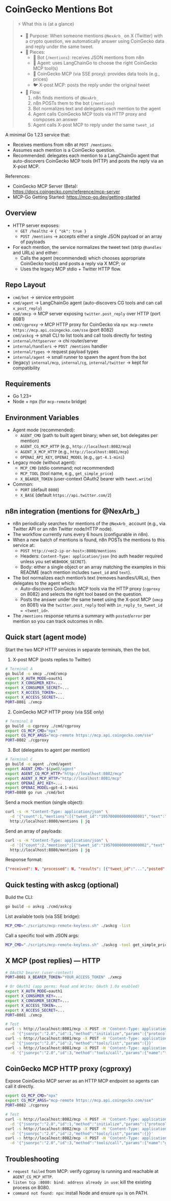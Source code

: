 # CoinGecko Mentions Bot

> ⚡️ What this is (at a glance)
>
> - 🧭 Purpose: When someone mentions `@NexArb_` on X (Twitter) with a crypto question, we automatically answer using CoinGecko data and reply under the same tweet.
> - 🧩 Pieces:
>   - 🤖 Bot (`/mentions`): receives JSON mentions from n8n
>   - 🧠 Agent: uses LangChainGo to choose the right CoinGecko MCP tool(s)
>   - 🐍 CoinGecko MCP (via SSE proxy): provides data tools (e.g., prices)
>   - 🐦 X-post MCP: posts the reply under the original tweet
> - 🔗 Flow:
>   1) n8n finds mentions of `@NexArb_`
>   2) n8n POSTs them to the bot (`/mentions`)
>   3) Bot normalizes text and delegates each mention to the agent
>   4) Agent calls CoinGecko MCP tools via HTTP proxy and composes an answer
>   5) Agent calls X-post MCP to reply under the same `tweet_id`
>
A minimal Go 1.23 service that:
- Receives mentions from n8n at `POST /mentions`.
- Assumes each mention is a CoinGecko question.
- Recommended: delegates each mention to a LangChainGo agent that auto-discovers CoinGecko MCP tools (HTTP) and posts the reply via an X-post MCP.

References:
- CoinGecko MCP Server (Beta): https://docs.coingecko.com/reference/mcp-server
- MCP-Go Getting Started: https://mcp-go.dev/getting-started

## Overview
- HTTP server exposes:
  - `GET /healthz` → `{ "ok": true }`
  - `POST /mentions` → accepts either a single JSON payload or an array of payloads
- For each mention, the service normalizes the tweet text (strip `@handles` and URLs) and either:
  - Calls the agent (recommended) which chooses appropriate CoinGecko tool(s) and posts a reply via X MCP; or
  - Uses the legacy MCP stdio + Twitter HTTP flow.

## Repo Layout
- `cmd/bot` → service entrypoint
- `cmd/agent` → LangChainGo agent (auto-discovers CG tools and can call `x_post_reply`)
- `cmd/xmcp` → MCP server exposing `twitter.post_reply` over HTTP (port 8081)
- `cmd/cgproxy` → MCP HTTP proxy for CoinGecko via `npx mcp-remote https://mcp.api.coingecko.com/sse` (port 8082)
- `cmd/askcg` → small CLI to list tools and call tools directly for testing
- `internal/httpserver` → chi router/server
- `internal/handlers` → `POST /mentions` handler
- `internal/types` → request payload types
- `internal/agent` → small runner to spawn the agent from the bot
- (legacy) `internal/mcp`, `internal/cg`, `internal/twitter` → kept for compatibility

## Requirements
- Go 1.23+
- Node + npx (for `mcp-remote` bridge)

## Environment Variables
- Agent mode (recommended):
  - `AGENT_CMD` (path to built agent binary; when set, bot delegates per mention)
  - `AGENT_CG_MCP_HTTP` (e.g., `http://localhost:8082/mcp`)
  - `AGENT_X_MCP_HTTP` (e.g., `http://localhost:8081/mcp`)
  - `OPENAI_API_KEY`, `OPENAI_MODEL` (e.g., `gpt-4.1-mini`)
- Legacy mode (without agent):
  - `MCP_CMD` (stdio command; not recommended)
  - `MCP_TOOL` (tool name, e.g., `get_simple_price`)
  - `X_BEARER_TOKEN` (user-context OAuth2 bearer with `tweet.write`)
- Common:
  - `PORT` (default `8080`)
  - `X_BASE` (default `https://api.twitter.com/2`)

## n8n integration (mentions for @NexArb_)
- n8n periodically searches for mentions of the `@NexArb_` account (e.g., via Twitter API or an n8n Twitter node/HTTP node).
- The workflow currently runs every 6 hours (configurable in n8n).
- When a new batch of mentions is found, n8n POSTs the mentions to this service at:
  - `POST http://<ec2-ip-or-host>:8080/mentions`
  - Headers: `Content-Type: application/json` (no auth header required unless you set `WEBHOOK_SECRET`).
  - Body: either a single object or an array matching the examples in this README (each mention includes `tweet_id` and `text`).
- The bot normalizes each mention’s text (removes handles/URLs), then delegates to the agent which:
  - Auto-discovers CoinGecko MCP tools via the HTTP proxy (`cgproxy` on 8082) and selects the right tool based on the question.
  - Posts the answer under the same tweet using the X-post MCP (`xmcp` on 8081) via the `twitter.post_reply` tool with `in_reply_to_tweet_id = <tweet_id>`.
- The `/mentions` response returns a summary with `posted`/`error` per mention so you can track outcomes in n8n.

## Quick start (agent mode)
Start the two MCP HTTP services in separate terminals, then the bot.

1) X-post MCP (posts replies to Twitter)
```bash
# Terminal A
go build -o xmcp ./cmd/xmcp
export X_AUTH_MODE=oauth1
export X_CONSUMER_KEY=...
export X_CONSUMER_SECRET=...
export X_ACCESS_TOKEN=...
export X_ACCESS_SECRET=...
PORT=8081 ./xmcp
```

2) CoinGecko MCP HTTP proxy (via SSE only)
```bash
# Terminal B
go build -o cgproxy ./cmd/cgproxy
export CG_MCP_CMD="npx"
export CG_MCP_ARGS="mcp-remote https://mcp.api.coingecko.com/sse"
PORT=8082 ./cgproxy
```

3) Bot (delegates to agent per mention)
```bash
# Terminal C
go build -o agent ./cmd/agent
export AGENT_CMD="$(pwd)/agent"
export AGENT_CG_MCP_HTTP="http://localhost:8082/mcp"
export AGENT_X_MCP_HTTP="http://localhost:8081/mcp"
export OPENAI_API_KEY=...
export OPENAI_MODEL=gpt-4.1-mini
PORT=8080 go run ./cmd/bot
```

Send a mock mention (single object):
```bash
curl -s -H "Content-Type: application/json" \
  -d '{"count":1,"mentions":[{"tweet_id":"1957000000000000001","text":"btc price in usd?","author_id":"x","author_username":"u","conversation_id":"1957000000000000001","created_at":"2025-01-01T00:00:00Z"}]}' \
  http://localhost:8080/mentions | jq
```

Send an array of payloads:
```bash
curl -s -H "Content-Type: application/json" \
  -d '[{"count":2,"mentions":[{"tweet_id":"1957000000000000002","text":"eth market cap?","author_id":"y","author_username":"v","conversation_id":"1957000000000000002","created_at":"2025-01-01T00:01:00Z"},{"tweet_id":"1957000000000000003","text":"Compare solana and cardano market cap","author_id":"z","author_username":"w","conversation_id":"1957000000000000003","created_at":"2025-01-01:00:02:00Z"}]}]' \
  http://localhost:8080/mentions | jq
```

Response format:
```json
{"received": N, "processed": N, "results": [{"tweet_id":"...","posted":true|false,"error":"...optional"}]}
```

## Quick testing with askcg (optional)
Build the CLI:
```bash
go build -o askcg ./cmd/askcg
```
List available tools (via SSE bridge):
```bash
MCP_CMD="./scripts/mcp-remote-keyless.sh" ./askcg -list
```
Call a specific tool with JSON args:
```bash
MCP_CMD="./scripts/mcp-remote-keyless.sh" ./askcg -tool get_simple_price -args '{"ids":"bitcoin","vs_currencies":"usd"}'
```

## X MCP (post replies) — HTTP
```bash
# OAuth2 bearer (user-context)
PORT=8081 X_BEARER_TOKEN="YOUR_ACCESS_TOKEN" ./xmcp

# Or OAuth1 (app perms: Read and Write; OAuth 1.0a enabled)
export X_AUTH_MODE=oauth1
export X_CONSUMER_KEY=...
export X_CONSUMER_SECRET=...
export X_ACCESS_TOKEN=...
export X_ACCESS_SECRET=...
PORT=8081 ./xmcp

# Test
curl -s http://localhost:8081/mcp -X POST -H 'Content-Type: application/json' \
  -d '{"jsonrpc":"2.0","id":1,"method":"initialize","params":{"protocolVersion":"2025-06-18","capabilities":{},"clientInfo":{"name":"test","version":"0.1.0"}}}'
curl -s http://localhost:8081/mcp -X POST -H 'Content-Type: application/json' \
  -d '{"jsonrpc":"2.0","id":2,"method":"tools/list","params":{}}'
curl -s http://localhost:8081/mcp -X POST -H 'Content-Type: application/json' \
  -d '{"jsonrpc":"2.0","id":3,"method":"tools/call","params":{"name":"twitter.post_reply","arguments":{"in_reply_to_tweet_id":"<tweet_id>","text":"hello from XMCP"}}}'
```

## CoinGecko MCP HTTP proxy (cgproxy)
Expose CoinGecko MCP server as an HTTP MCP endpoint so agents can call it directly.
```bash
export CG_MCP_CMD="npx"
export CG_MCP_ARGS="mcp-remote https://mcp.api.coingecko.com/sse"
PORT=8082 ./cgproxy

# Test
curl -s http://localhost:8082/mcp -X POST -H 'Content-Type: application/json' \
  -d '{"jsonrpc":"2.0","id":1,"method":"initialize","params":{"protocolVersion":"2025-06-18","capabilities":{},"clientInfo":{"name":"test","version":"0.1.0"}}}'
curl -s http://localhost:8082/mcp -X POST -H 'Content-Type: application/json' \
  -d '{"jsonrpc":"2.0","id":2,"method":"tools/list","params":{}}'
curl -s http://localhost:8082/mcp -X POST -H 'Content-Type: application/json' \
  -d '{"jsonrpc":"2.0","id":3,"method":"tools/call","params":{"name":"get_simple_price","arguments":{"ids":"bitcoin","vs_currencies":"usd"}}}'
```

## Troubleshooting
- `request failed` from MCP: verify cgproxy is running and reachable at `AGENT_CG_MCP_HTTP`.
- `listen tcp :8080: bind: address already in use`: kill the existing process on 8080.
- `command not found: npx`: install Node and ensure `npx` is on PATH.

